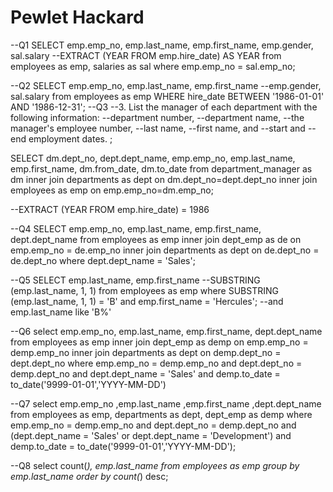 # Pewlet Hackard
--Q1
SELECT 
emp.emp_no, emp.last_name, emp.first_name, emp.gender, sal.salary
--EXTRACT (YEAR FROM emp.hire_date) AS YEAR
from 
 employees as emp, salaries as sal
where
emp.emp_no = sal.emp_no;

--Q2
SELECT 
emp.emp_no, emp.last_name, emp.first_name --emp.gender, sal.salary
from 
employees as emp
WHERE hire_date BETWEEN '1986-01-01' AND '1986-12-31';
--Q3
--3. List the manager of each department with the following information: 
--department number,
--department name, 
--the manager's employee number, 
--last name, 
--first name, and 
--start and 
--end employment dates.
;

SELECT 
  dm.dept_no,
  dept.dept_name,
  emp.emp_no,
  emp.last_name, 
  emp.first_name, 
  dm.from_date,
  dm.to_date
from 
 department_manager as dm inner join departments as dept on dm.dept_no=dept.dept_no
 inner join employees as emp on emp.emp_no=dm.emp_no;

--EXTRACT (YEAR FROM emp.hire_date) = 1986

--Q4
SELECT 
  emp.emp_no,
  emp.last_name, 
  emp.first_name,
  dept.dept_name
from 
 employees as emp inner join dept_emp as de on emp.emp_no = de.emp_no inner join departments as dept on de.dept_no = de.dept_no
where dept.dept_name = 'Sales';

--Q5
SELECT 
  emp.last_name, 
  emp.first_name
  --SUBSTRING (emp.last_name, 1, 1)
from 
  employees as emp
where
SUBSTRING (emp.last_name, 1, 1) = 'B' and
emp.first_name = 'Hercules';
--and emp.last_name like 'B%'

--Q6
select 
  emp.emp_no,
  emp.last_name,
  emp.first_name,
  dept.dept_name
from
 employees as emp inner join dept_emp as demp on emp.emp_no = demp.emp_no inner join departments as dept on demp.dept_no = dept.dept_no
where
 emp.emp_no = demp.emp_no and
 dept.dept_no = demp.dept_no and 
 dept.dept_name = 'Sales' and 
 demp.to_date = to_date('9999-01-01','YYYY-MM-DD')
 
--Q7
 select 
  emp.emp_no
  ,emp.last_name
  ,emp.first_name
  ,dept.dept_name
from
 employees as emp,
 departments as dept,
 dept_emp as demp
where
 emp.emp_no = demp.emp_no and
 dept.dept_no = demp.dept_no and 
 (dept.dept_name = 'Sales' or  dept.dept_name = 'Development') and
 demp.to_date = to_date('9999-01-01','YYYY-MM-DD');
 
--Q8
select 
count(*), 
emp.last_name
from 
 employees as emp
 group by emp.last_name
 order by count(*) desc;
  
